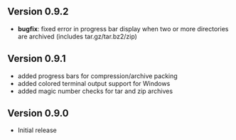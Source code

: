 ## Version 0.9.2

- **bugfix**: fixed error in progress bar display when two or more directories are archived (includes tar.gz/tar.bz2/zip)

## Version 0.9.1

- added progress bars for compression/archive packing
- added colored terminal output support for Windows
- added magic number checks for tar and zip archives

## Version 0.9.0

- Initial release